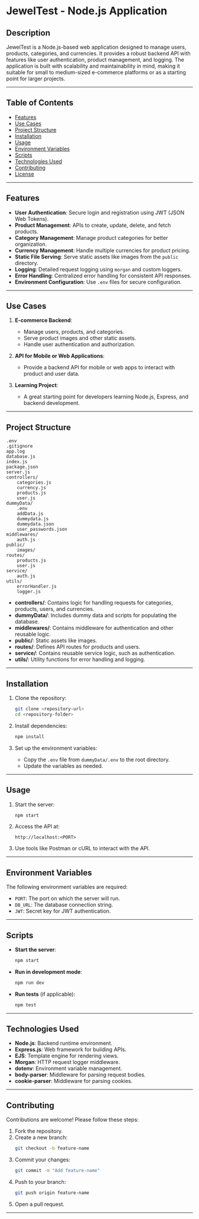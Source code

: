 # JewelTest - Node.js Application

## Description

JewelTest is a Node.js-based web application designed to manage users, products, categories, and currencies. It provides a robust backend API with features like user authentication, product management, and logging. The application is built with scalability and maintainability in mind, making it suitable for small to medium-sized e-commerce platforms or as a starting point for larger projects.

---

## Table of Contents

- [Features](#features)
- [Use Cases](#use-cases)
- [Project Structure](#project-structure)
- [Installation](#installation)
- [Usage](#usage)
- [Environment Variables](#environment-variables)
- [Scripts](#scripts)
- [Technologies Used](#technologies-used)
- [Contributing](#contributing)
- [License](#license)

---

## Features

- **User Authentication**: Secure login and registration using JWT (JSON Web Tokens).
- **Product Management**: APIs to create, update, delete, and fetch products.
- **Category Management**: Manage product categories for better organization.
- **Currency Management**: Handle multiple currencies for product pricing.
- **Static File Serving**: Serve static assets like images from the `public` directory.
- **Logging**: Detailed request logging using `morgan` and custom loggers.
- **Error Handling**: Centralized error handling for consistent API responses.
- **Environment Configuration**: Use `.env` files for secure configuration.

---

## Use Cases

1. **E-commerce Backend**:
   - Manage users, products, and categories.
   - Serve product images and other static assets.
   - Handle user authentication and authorization.

2. **API for Mobile or Web Applications**:
   - Provide a backend API for mobile or web apps to interact with product and user data.

3. **Learning Project**:
   - A great starting point for developers learning Node.js, Express, and backend development.

---

## Project Structure

```
.env
.gitignore
app.log
database.js
index.js
package.json
server.js
controllers/
    categories.js
    currency.js
    products.js
    user.js
dummyData/
    .env
    addData.js
    dummydata.js
    dummydata.json
    user_passwords.json
middlewares/
    auth.js
public/
    images/
routes/
    products.js
    user.js
service/
    auth.js
utils/
    errorHandler.js
    logger.js
```

- **controllers/**: Contains logic for handling requests for categories, products, users, and currencies.
- **dummyData/**: Includes dummy data and scripts for populating the database.
- **middlewares/**: Contains middleware for authentication and other reusable logic.
- **public/**: Static assets like images.
- **routes/**: Defines API routes for products and users.
- **service/**: Contains reusable service logic, such as authentication.
- **utils/**: Utility functions for error handling and logging.

---

## Installation

1. Clone the repository:
   ```bash
   git clone <repository-url>
   cd <repository-folder>
   ```

2. Install dependencies:
   ```bash
   npm install
   ```

3. Set up the environment variables:
   - Copy the `.env` file from `dummyData/.env` to the root directory.
   - Update the variables as needed.

---

## Usage

1. Start the server:
   ```bash
   npm start
   ```

2. Access the API at:
   ```
   http://localhost:<PORT>
   ```

3. Use tools like Postman or cURL to interact with the API.

---

## Environment Variables

The following environment variables are required:

- `PORT`: The port on which the server will run.
- `DB_URL`: The database connection string.
- `JWT`: Secret key for JWT authentication.

---

## Scripts

- **Start the server**:
  ```bash
  npm start
  ```

- **Run in development mode**:
  ```bash
  npm run dev
  ```

- **Run tests** (if applicable):
  ```bash
  npm test
  ```

---

## Technologies Used

- **Node.js**: Backend runtime environment.
- **Express.js**: Web framework for building APIs.
- **EJS**: Template engine for rendering views.
- **Morgan**: HTTP request logger middleware.
- **dotenv**: Environment variable management.
- **body-parser**: Middleware for parsing request bodies.
- **cookie-parser**: Middleware for parsing cookies.

---

## Contributing

Contributions are welcome! Please follow these steps:

1. Fork the repository.
2. Create a new branch:
   ```bash
   git checkout -b feature-name
   ```
3. Commit your changes:
   ```bash
   git commit -m "Add feature-name"
   ```
4. Push to your branch:
   ```bash
   git push origin feature-name
   ```
5. Open a pull request.

---

